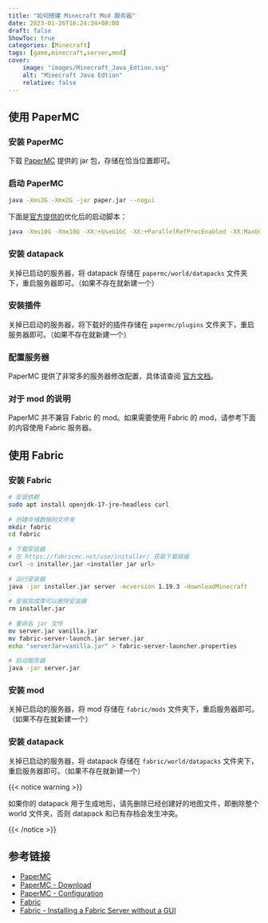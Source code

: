 ```yaml
---
title: "如何搭建 Minecraft Mod 服务器"
date: 2023-01-26T16:24:34+08:00
draft: false
ShowToc: true
categories: [Minecraft]
tags: [game,minecraft,server,mod]
cover:
    image: "images/Minecraft_Java_Edtion.svg"
    alt: "Minecraft Java Edtion"
    relative: false
---
```


## 使用 PaperMC

### 安装 PaperMC

下载 [PaperMC](https://papermc.io/downloads) 提供的 jar 包，存储在恰当位置即可。

### 启动 PaperMC

```bash
java -Xms2G -Xmx2G -jar paper.jar --nogui
```

下面是[官方提供的](https://docs.papermc.io/paper/aikars-flags)优化后的启动脚本：

```bash
java -Xms10G -Xmx10G -XX:+UseG1GC -XX:+ParallelRefProcEnabled -XX:MaxGCPauseMillis=200 -XX:+UnlockExperimentalVMOptions -XX:+DisableExplicitGC -XX:+AlwaysPreTouch -XX:G1NewSizePercent=30 -XX:G1MaxNewSizePercent=40 -XX:G1HeapRegionSize=8M -XX:G1ReservePercent=20 -XX:G1HeapWastePercent=5 -XX:G1MixedGCCountTarget=4 -XX:InitiatingHeapOccupancyPercent=15 -XX:G1MixedGCLiveThresholdPercent=90 -XX:G1RSetUpdatingPauseTimePercent=5 -XX:SurvivorRatio=32 -XX:+PerfDisableSharedMem -XX:MaxTenuringThreshold=1 -Dusing.aikars.flags=https://mcflags.emc.gs -Daikars.new.flags=true -jar paper.jar --nogui
```

### 安装 datapack

关掉已启动的服务器，将 datapack 存储在 `papermc/world/datapacks` 文件夹下，重启服务器即可。（如果不存在就新建一个）

### 安装插件

关掉已启动的服务器，将下载好的插件存储在 `papermc/plugins` 文件夹下，重启服务器即可。（如果不存在就新建一个）

### 配置服务器

PaperMC 提供了非常多的服务器修改配置，具体请查阅 [官方文档](https://docs.papermc.io/paper/configuration)。

### 对于 mod 的说明

PaperMC 并不兼容 Fabric 的 mod。如果需要使用 Fabric 的 mod，请参考下面的内容使用 Fabric 服务器。

## 使用 Fabric

### 安装 Fabric

```bash
# 安装依赖
sudo apt install openjdk-17-jre-headless curl
 
# 创建存储数据的文件夹
mkdir fabric
cd fabric
 
# 下载安装器
# 在 https://fabricmc.net/use/installer/ 获取下载链接
curl -o installer.jar <installer jar url>
 
# 运行安装器
java -jar installer.jar server -mcversion 1.19.3 -downloadMinecraft
 
# 安装完成厚可以删除安装器
rm installer.jar
 
# 重命名 jar 文件
mv server.jar vanilla.jar
mv fabric-server-launch.jar server.jar
echo "serverJar=vanilla.jar" > fabric-server-launcher.properties
 
# 启动服务器
java -jar server.jar
```

### 安装 mod

关掉已启动的服务器，将 mod 存储在 `fabric/mods` 文件夹下，重启服务器即可。（如果不存在就新建一个）

### 安装 datapack

关掉已启动的服务器，将 datapack 存储在 `fabric/world/datapacks` 文件夹下，重启服务器即可。（如果不存在就新建一个）

{{< notice warning >}}

如果你的 datapack 用于生成地形，请先删除已经创建好的地图文件，即删除整个 world 文件夹，否则 datapack 和已有存档会发生冲突。

{{< /notice >}}

## 参考链接

- [PaperMC](https://papermc.io/)
- [PaperMC - Download](https://papermc.io/downloads)
- [PaperMC - Configuration](https://docs.papermc.io/paper/configuration)
- [Fabric](https://fabricmc.net/)
- [Fabric - Installing a Fabric Server without a GUI](https://fabricmc.net/wiki/player:tutorials:install_server)
